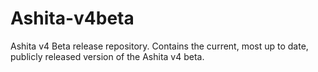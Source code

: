 # Ashita-v4beta
Ashita v4 Beta release repository. Contains the current, most up to date, publicly released version of the Ashita v4 beta.
